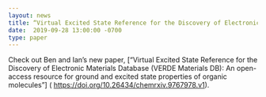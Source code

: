 ```yaml
---
layout: news
title: “Virtual Excited State Reference for the Discovery of Electronic Materials Database"
date:  2019-09-28 13:00:00 -0700
type: paper
---
```



Check out Ben and Ian’s new paper, [“Virtual Excited State Reference for the Discovery of Electronic Materials Database (VERDE Materials DB): An open-access resource for ground and excited state properties of organic molecules”] ( https://doi.org/10.26434/chemrxiv.9767978.v1).